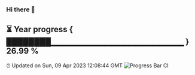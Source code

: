 ### Hi there 👋
⏳ Year progress { ████████▁▁▁▁▁▁▁▁▁▁▁▁▁▁▁▁▁▁▁▁▁▁ } 26.99 %
---
⏰ Updated on Sun, 09 Apr 2023 12:08:44 GMT
![Progress Bar CI](https://github.com/Moyi321/Moyi321/workflows/Progress%20Bar%20CI/badge.svg)
